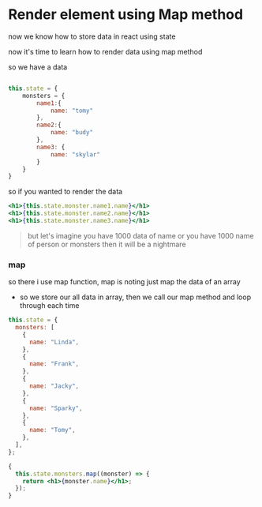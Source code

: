 # Render element using Map method

now we know how to store data in react using state

now it's time to learn how to render data using map method

so we have a data

```jsx

this.state = {
    monsters = {
        name1:{
            name: "tomy"
        },
        name2:{
            name: "budy"
        },
        name3: {
            name: "skylar"
        }
    }
}
```

so if you wanted to render the data

```jsx
<h1>{this.state.monster.name1.name}</h1>
<h1>{this.state.monster.name2.name}</h1>
<h1>{this.state.monster.name3.name}</h1>
```

> but let's imagine you have 1000 data of name or you have 1000 name of person or monsters then it will be a nightmare

### map

so there i use map function, map is noting just map the data of an array

- so we store our all data in array, then we call our map method and loop through each time

```jsx
this.state = {
  monsters: [
    {
      name: "Linda",
    },
    {
      name: "Frank",
    },
    {
      name: "Jacky",
    },
    {
      name: "Sparky",
    },
    {
      name: "Tomy",
    },
  ],
};

{
  this.state.monsters.map((monster) => {
    return <h1>{monster.name}</h1>;
  });
}
```
